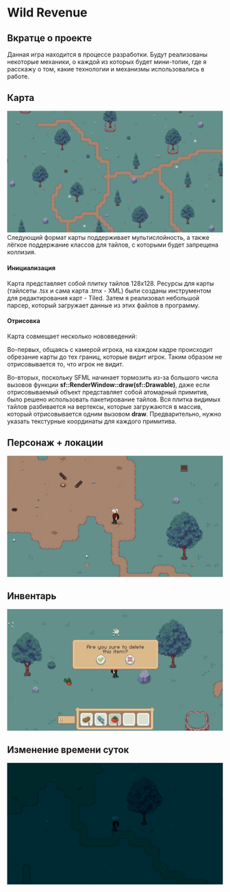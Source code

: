# Wild Revenue

## Вкратце о проекте
Данная игра находится в процессе разработки. Будут реализованы некоторые механики, о каждой из которых будет мини-топик, где я расскажу о том, какие технологии и механизмы использовались в работе.

## Карта
![map_preview](https://github.com/g0rg0l/Untitled/blob/master/git_previews/map_preview.png)
Следующий формат карты поддерживает мультислойность, а также лёгкое поддержание классов для тайлов, с которыми будет запрещена коллизия.
#### Инициализация
Карта представляет собой плитку тайлов 128x128. Ресурсы для карты (тайлсеты .tsx и сама карта .tmx - XML) были созданы инструментом для редактирования карт - Tiled. Затем я реализовал небольшой парсер, который загружает данные из этих файлов в программу.

#### Отрисовка
Карта совмещает несколько нововведений:

   Во-первых, общаясь с камерой игрока, на каждом кадре происходит обрезание карты до тех границ, которые видит игрок. Таким образом не отрисовывается то, что игрок не видит.       
  
  
   Во-вторых, поскольку SFML начинает тормозить из-за большого числа вызовов функции **sf::RenderWindow::draw(sf::Drawable)**, даже если отрисовываемый объект представляет собой атомарный примитив, было решено использовать пакетирование тайлов. Вся плитка видимых тайлов разбивается на вертексы, которые загружаются в массив, который отрисовывается одним вызовом **draw**. Предварительно, нужно указать текстурные координаты для каждого примитива.
   
## Персонаж + локации
![char](https://github.com/g0rg0l/Untitled/blob/master/git_previews/char.jpg)
   
## Инвентарь
![inv](https://github.com/g0rg0l/Untitled/blob/master/git_previews/inv.jpg)

## Изменение времени суток
![night](https://github.com/g0rg0l/Untitled/blob/master/git_previews/night.jpg)
